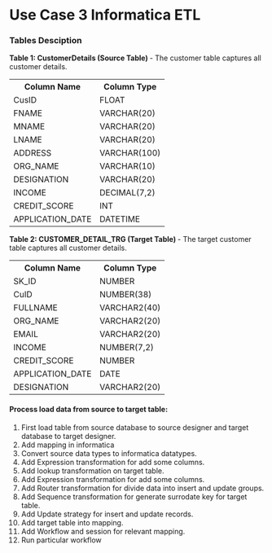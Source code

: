 <h1>Use Case 3 Informatica ETL</h1>

<h3>Tables Desciption </h3>
<p><b>Table 1: CustomerDetails (Source Table) </b>- The customer table captures all customer details.</p>
<table>
  <tr>
    <th>Column Name</th>
    <th>Column Type</th>
  </tr>  
  <tr>
    <td>CusID</td>
    <td>FLOAT</td>
  </tr>
    <tr>
    <td>FNAME</td>
    <td>VARCHAR(20)</td>
  </tr>
    <tr>
    <td>MNAME</td>
    <td>VARCHAR(20)</td>
  </tr>
    <tr>
    <td>LNAME</td>
    <td>VARCHAR(20)</td>
  </tr>
    <tr>
    <td>ADDRESS</td>
    <td>VARCHAR(100)</td>
  </tr>
    <tr>
    <td>ORG_NAME</td>
    <td>VARCHAR(10)</td>
  </tr>
    <tr>
    <td>DESIGNATION</td>
    <td>VARCHAR(20)</td>
  </tr>
    <tr>
    <td>INCOME</td>
    <td>DECIMAL(7,2)</td>
  </tr>  
    <tr>
    <td>CREDIT_SCORE</td>
    <td>INT</td>
  </tr>  
    <tr>
    <td>APPLICATION_DATE</td>
    <td>DATETIME</td>
  </tr>
</table>

<p><b>Table 2: CUSTOMER_DETAIL_TRG (Target Table) </b>- The target customer table captures all customer details.</p>
<table>
  <tr>
    <th>Column Name</th>
    <th>Column Type</th>
  </tr>  
  <tr>
    <td>SK_ID</td>
    <td>NUMBER</td>
  </tr>
  <tr>
    <td>CuID</td>
    <td>NUMBER(38)</td>
  </tr>
    <tr>
    <td>FULLNAME</td>
    <td>VARCHAR2(40)</td>
  </tr>
    <tr>
    <td>ORG_NAME</td>
    <td>VARCHAR2(20)</td>
  </tr>
    <tr>
    <td>EMAIL</td>
    <td>VARCHAR2(20)</td>
  </tr>
    <tr>
    <td>INCOME</td>
    <td>NUMBER(7,2)</td>
  </tr>  
    <tr>
    <td>CREDIT_SCORE</td>
    <td>NUMBER</td>
  </tr>  
    <tr>
    <td>APPLICATION_DATE</td>
    <td>DATE</td>
  </tr>
    <tr>
    <td>DESIGNATION</td>
    <td>VARCHAR2(20)</td>
  </tr>  
</table>
<h4>Process load data from source to target table:</h4>
<ol>
  <li>First load table from source database to source designer and target database to target designer.</li>
  <li>Add mapping in informatica</li>
  <li>Convert source data types to informatica datatypes.</li>
  <li>Add Expression transformation for add some columns.</li>
  <li>Add lookup transformation on target table.</li>
  <li>Add Expression transformation for add some columns.</li>
  <li>Add Router transformation for divide data into insert and update groups.</li>
  <li>Add Sequence transformation for generate surrodate key for target table.</li>
  <li>Add Update strategy for insert and update records.</li>
  <li>Add target table into mapping.</li> 
  <li>Add Workflow and session for relevant mapping.</li>
  <li>Run particular workflow</li> 
<ol>
